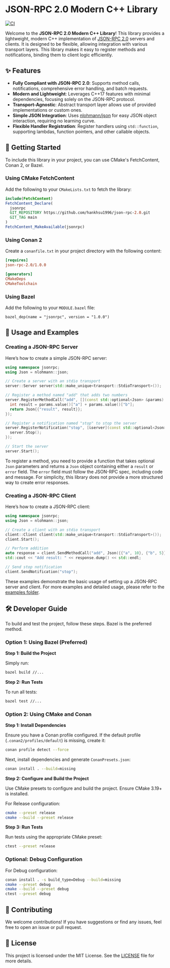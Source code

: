# JSON-RPC 2.0 Modern C++ Library

[![CI](https://github.com/hankhsu1996/json-rpc-2.0/actions/workflows/ci.yml/badge.svg?event=push)](https://github.com/hankhsu1996/json-rpc-2.0/actions/workflows/ci.yml)

Welcome to the **JSON-RPC 2.0 Modern C++ Library**! This library provides a lightweight, modern C++ implementation of [JSON-RPC 2.0](https://www.jsonrpc.org/specification) servers and clients. It is designed to be flexible, allowing integration with various transport layers. This library makes it easy to register methods and notifications, binding them to client logic efficiently.

## ✨ Features

- **Fully Compliant with JSON-RPC 2.0**: Supports method calls, notifications, comprehensive error handling, and batch requests.
- **Modern and Lightweight**: Leverages C++17 features with minimal dependencies, focusing solely on the JSON-RPC protocol.
- **Transport-Agnostic**: Abstract transport layer allows use of provided implementations or custom ones.
- **Simple JSON Integration**: Uses [nlohmann/json](https://github.com/nlohmann/json) for easy JSON object interaction, requiring no learning curve.
- **Flexible Handler Registration**: Register handlers using `std::function`, supporting lambdas, function pointers, and other callable objects.

## 🚀 Getting Started

To include this library in your project, you can use CMake's FetchContent, Conan 2, or Bazel.

### Using CMake FetchContent

Add the following to your `CMakeLists.txt` to fetch the library:

```cmake
include(FetchContent)
FetchContent_Declare(
  jsonrpc
  GIT_REPOSITORY https://github.com/hankhsu1996/json-rpc-2.0.git
  GIT_TAG main
)
FetchContent_MakeAvailable(jsonrpc)
```

### Using Conan 2

Create a `conanfile.txt` in your project directory with the following content:

```ini
[requires]
json-rpc-2.0/1.0.0

[generators]
CMakeDeps
CMakeToolchain

```

### Using Bazel

Add the following to your `MODULE.bazel` file:

```bazel
bazel_dep(name = "jsonrpc", version = "1.0.0")
```

## 📖 Usage and Examples

### Creating a JSON-RPC Server

Here’s how to create a simple JSON-RPC server:

```cpp
using namespace jsonrpc;
using Json = nlohmann::json;

// Create a server with an stdio transport
server::Server server(std::make_unique<transport::StdioTransport>());

// Register a method named "add" that adds two numbers
server.RegisterMethodCall("add", [](const std::optional<Json> &params) {
  int result = params.value()["a"] + params.value()["b"];
  return Json{{"result", result}};
});

// Register a notification named "stop" to stop the server
server.RegisterNotification("stop", [&server](const std::optional<Json> &) {
  server.Stop();
});

// Start the server
server.Start();
```

To register a method, you need to provide a function that takes optional `Json` parameters and returns a `Json` object containing either a `result` or `error` field. The `error` field must follow the JSON-RPC spec, including code and message. For simplicity, this library does not provide a more structured way to create error responses.

### Creating a JSON-RPC Client

Here’s how to create a JSON-RPC client:

```cpp
using namespace jsonrpc;
using Json = nlohmann::json;

// Create a client with an stdio transport
client::Client client(std::make_unique<transport::StdioTransport>());
client.Start();

// Perform addition
auto response = client.SendMethodCall("add", Json({{"a", 10}, {"b", 5}}));
std::cout << "Add result: " << response.dump() << std::endl;

// Send stop notification
client.SendNotification("stop");
```

These examples demonstrate the basic usage of setting up a JSON-RPC server and client. For more examples and detailed usage, please refer to the [examples folder](./examples/).

## 🛠️ Developer Guide

To build and test the project, follow these steps. Bazel is the preferred method.

### Option 1: Using Bazel (Preferred)

**Step 1: Build the Project**

Simply run:

```bash
bazel build //...
```

**Step 2: Run Tests**

To run all tests:

```bash
bazel test //...
```

### Option 2: Using CMake and Conan

**Step 1: Install Dependencies**

Ensure you have a Conan profile configured. If the default profile (`.conan2/profiles/default`) is missing, create it:

```bash
conan profile detect --force
```

Next, install dependencies and generate `ConanPresets.json`:

```bash
conan install . --build=missing
```

**Step 2: Configure and Build the Project**

Use CMake presets to configure and build the project. Ensure CMake 3.19+ is installed.

For Release configuration:

```bash
cmake --preset release
cmake --build --preset release
```

**Step 3: Run Tests**

Run tests using the appropriate CMake preset:

```bash
ctest --preset release
```

### Optional: Debug Configuration

For Debug configuration:

```bash
conan install . -s build_type=Debug --build=missing
cmake --preset debug
cmake --build --preset debug
ctest --preset debug
```

## 🤝 Contributing

We welcome contributions! If you have suggestions or find any issues, feel free to open an issue or pull request.

## 📄 License

This project is licensed under the MIT License. See the [LICENSE](./LICENSE) file for more details.
